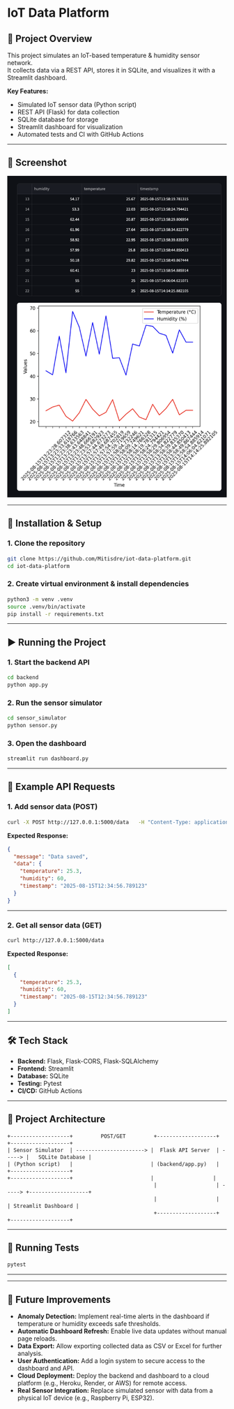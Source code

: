 # IoT Data Platform

## 📌 Project Overview
This project simulates an IoT-based temperature & humidity sensor network.  
It collects data via a REST API, stores it in SQLite, and visualizes it with a Streamlit dashboard.

**Key Features:**
- Simulated IoT sensor data (Python script)
- REST API (Flask) for data collection
- SQLite database for storage
- Streamlit dashboard for visualization
- Automated tests and CI with GitHub Actions

---

## 📸 Screenshot
![Dashboard Screenshot](docs/dashboard.png)

---

## 🚀 Installation & Setup
### 1. Clone the repository
```bash
git clone https://github.com/Mitisdre/iot-data-platform.git
cd iot-data-platform
```

### 2. Create virtual environment & install dependencies
```bash
python3 -m venv .venv
source .venv/bin/activate
pip install -r requirements.txt
```

---

## ▶️ Running the Project
### 1. Start the backend API
```bash
cd backend
python app.py
```

### 2. Run the sensor simulator
```bash
cd sensor_simulator
python sensor.py
```

### 3. Open the dashboard
```bash
streamlit run dashboard.py
```

---

## 🔌 Example API Requests

### 1. Add sensor data (POST)
```bash
curl -X POST http://127.0.0.1:5000/data   -H "Content-Type: application/json"   -d '{"temperature": 25.3, "humidity": 60}'
```

**Expected Response:**
```json
{
  "message": "Data saved",
  "data": {
    "temperature": 25.3,
    "humidity": 60,
    "timestamp": "2025-08-15T12:34:56.789123"
  }
}
```

---

### 2. Get all sensor data (GET)
```bash
curl http://127.0.0.1:5000/data
```

**Expected Response:**
```json
[
  {
    "temperature": 25.3,
    "humidity": 60,
    "timestamp": "2025-08-15T12:34:56.789123"
  }
]
```

---

## 🛠 Tech Stack
- **Backend:** Flask, Flask-CORS, Flask-SQLAlchemy
- **Frontend:** Streamlit
- **Database:** SQLite
- **Testing:** Pytest
- **CI/CD:** GitHub Actions

---

## 📐 Project Architecture
```plaintext
+-------------------+         POST/GET         +-------------------+        +-------------------+
| Sensor Simulator  | ----------------------> |  Flask API Server  | -----> |   SQLite Database |
| (Python script)   |                         | (backend/app.py)   |        +-------------------+
+-------------------+                         |                   |
                                               |                   | -----> +-------------------+
                                               |                   |        | Streamlit Dashboard |
                                               +-------------------+        +-------------------+
```

---

## 🧪 Running Tests
```bash
pytest
```

---


---

## 🔮 Future Improvements
- **Anomaly Detection:** Implement real-time alerts in the dashboard if temperature or humidity exceeds safe thresholds.
- **Automatic Dashboard Refresh:** Enable live data updates without manual page reloads.
- **Data Export:** Allow exporting collected data as CSV or Excel for further analysis.
- **User Authentication:** Add a login system to secure access to the dashboard and API.
- **Cloud Deployment:** Deploy the backend and dashboard to a cloud platform (e.g., Heroku, Render, or AWS) for remote access.
- **Real Sensor Integration:** Replace simulated sensor with data from a physical IoT device (e.g., Raspberry Pi, ESP32).

